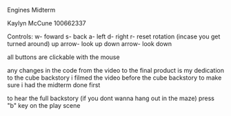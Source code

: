 Engines Midterm

Kaylyn McCune 100662337

Controls:
w- foward
s- back
a- left
d- right
r- reset rotation (incase you get turned around)
up arrow- look up
down arrow- look down

all buttons are clickable with the mouse

any changes in the code from the video to the final product is my dedication to the cube backstory
i filmed the video before the cube backstory to make sure i had the midterm done first

to hear the full backstory (if you dont wanna hang out in the maze) press "b" key on the play scene